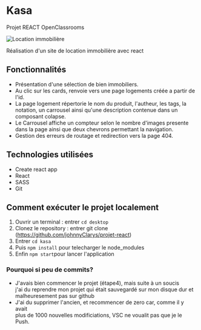 # Kasa
Projet REACT OpenClassrooms

![Location immobilière](https://img.shields.io/badge/Location%20immobilière-kasa-red)

Réalisation d'un site de location immobilière avec react



## Fonctionnalités

- Présentation d'une sélection de bien immobiliers.
- Au clic sur les cards, renvoie vers une page logements créée a partir de l'id.
- La page logement répertorie le nom du produit, l'autheur, les tags, la notation, un carrousel ainsi qu'une description contenue dans un composant colapse.
- Le Carrousel affiche un compteur selon le nombre d'images presente dans la page ainsi que deux chevrons permettant la navigation.
- Gestion des erreurs de routage et redirection vers la page 404. 

## Technologies utilisées

- Create react app
- React
- SASS
- Git

## Comment exécuter le projet localement

1. Ouvrir un terminal : entrer `cd desktop`
2. Clonez le repository : entrer git clone (https://github.com/johnnyClarys/projet-react)
3. Entrer `cd kasa`
4. Puis `npm install` pour telecharger le node_modules
5. Enfin `npm start`pour lancer l'application


### Pourquoi si peu de commits? 
- J'avais bien commencer le projet (étape4), mais suite à un soucis <br>
j'ai du reprendre mon projet qui était sauvegardé sur mon disque dur et malheuresement pas sur github
- J'ai du supprimer l'ancien, et recommencer de zero car, comme il y avait <br>
plus de 1000 nouvelles modificiations, VSC ne voualit pas que je le Push. 


